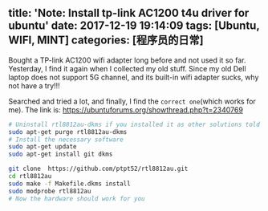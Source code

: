 title: 'Note: Install tp-link AC1200 t4u driver for ubuntu'
date: 2017-12-19 19:14:09
tags: [Ubuntu, WIFI, MINT]
categories: [程序员的日常]
---
Bought a TP-link AC1200 wifi adapter long before and not used it so far. Yesterday, I find it again when I collected my old stuff.
Since my old Dell laptop does not support 5G channel, and its built-in wifi adapter sucks, why not have a try!!!
<!-- more -->

Searched and tried a lot, and finally, I find the `correct one`(which works for me).
The link is: https://ubuntuforums.org/showthread.php?t=2340769

```bash
# Uninstall rtl8812au-dkms if you installed it as other solutions told you
sudo apt-get purge rtl8812au-dkms
# Install the necessary software
sudo apt-get update
sudo apt-get install git dkms

git clone  https://github.com/ptpt52/rtl8812au.git
cd rtl8812au
sudo make -f Makefile.dkms install
sudo modprobe rtl8812au
# Now the hardware should work for you
```
